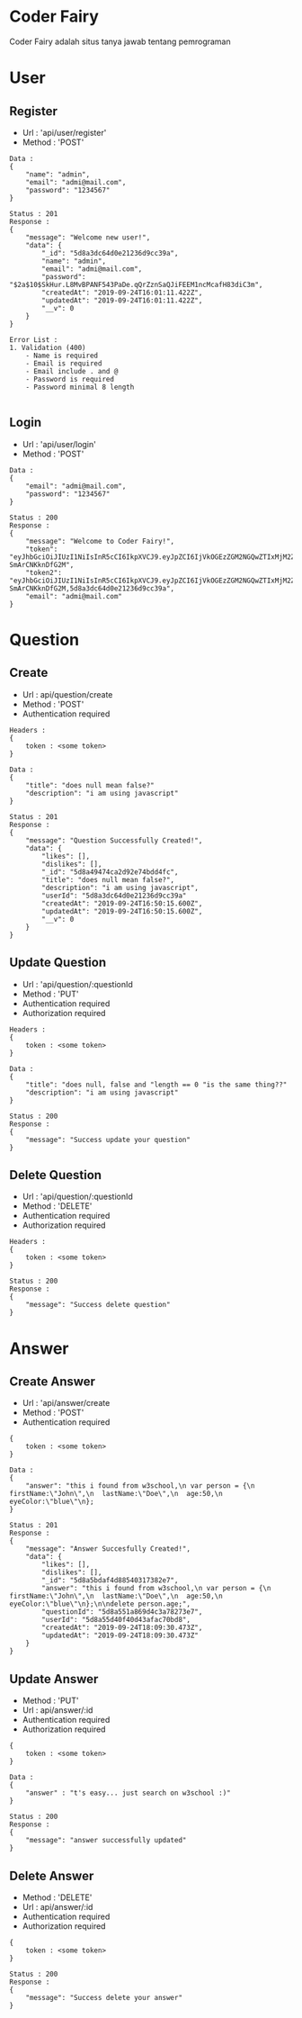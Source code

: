 # Coder Fairy

Coder Fairy adalah situs tanya jawab tentang pemrograman

# User
## Register
- Url : 'api/user/register'
- Method : 'POST'
```
Data : 
{
    "name": "admin",
    "email": "admi@mail.com",
    "password": "1234567"
}
```
```
Status : 201
Response :
{
    "message": "Welcome new user!",
    "data": {
        "_id": "5d8a3dc64d0e21236d9cc39a",
        "name": "admin",
        "email": "admi@mail.com",
        "password": "$2a$10$SkHur.L8MvBPANF543PaDe.qQrZznSaQJiFEEM1ncMcafH83diC3m",
        "createdAt": "2019-09-24T16:01:11.422Z",
        "updatedAt": "2019-09-24T16:01:11.422Z",
        "__v": 0
    }
}
```
```
Error List :
1. Validation (400)
    - Name is required
    - Email is required
    - Email include . and @
    - Password is required
    - Password minimal 8 length


```

## Login
- Url : 'api/user/login'
- Method : 'POST'
```
Data :
{
    "email": "admi@mail.com",
    "password": "1234567"
}
```
```
Status : 200
Response : 
{
    "message": "Welcome to Coder Fairy!",
    "token": "eyJhbGciOiJIUzI1NiIsInR5cCI6IkpXVCJ9.eyJpZCI6IjVkOGEzZGM2NGQwZTIxMjM2ZDljYzM5YSIsIm5hbWUiOiJhZG1pbiIsImVtYWlsIjoiYWRtaUBtYWlsLmNvbSIsImlhdCI6MTU2OTM0MTEyNH0.1KSHNh6QVTx8aHGjcuqgYJt22OX9-SmArCNKknDfG2M",
    "token2": "eyJhbGciOiJIUzI1NiIsInR5cCI6IkpXVCJ9.eyJpZCI6IjVkOGEzZGM2NGQwZTIxMjM2ZDljYzM5YSIsIm5hbWUiOiJhZG1pbiIsImVtYWlsIjoiYWRtaUBtYWlsLmNvbSIsImlhdCI6MTU2OTM0MTEyNH0.1KSHNh6QVTx8aHGjcuqgYJt22OX9-SmArCNKknDfG2M,5d8a3dc64d0e21236d9cc39a",
    "email": "admi@mail.com"
}
```

# Question

## Create
- Url : api/question/create
- Method : 'POST'
- Authentication required
```
Headers :
{
    token : <some token>
}
```
```
Data : 
{
    "title": "does null mean false?"
    "description": "i am using javascript"
}
```
```
Status : 201
Response : 
{
    "message": "Question Successfully Created!",
    "data": {
        "likes": [],
        "dislikes": [],
        "_id": "5d8a49474ca2d92e74bdd4fc",
        "title": "does null mean false?",
        "description": "i am using javascript",
        "userId": "5d8a3dc64d0e21236d9cc39a"
        "createdAt": "2019-09-24T16:50:15.600Z",
        "updatedAt": "2019-09-24T16:50:15.600Z",
        "__v": 0
    }
}
```

## Update Question
- Url : 'api/question/:questionId
- Method : 'PUT'
- Authentication required
- Authorization required
```
Headers :
{
    token : <some token>
}
```
```
Data : 
{
    "title": "does null, false and "length == 0 "is the same thing??"
    "description": "i am using javascript"
}
```
```
Status : 200
Response :
{
    "message": "Success update your question"
}
```

## Delete Question
- Url : 'api/question/:questionId
- Method : 'DELETE'
- Authentication required
- Authorization required
```
Headers :
{
    token : <some token>
}
```
```
Status : 200
Response :
{
    "message": "Success delete question"
}
```

# Answer 

## Create Answer
- Url : 'api/answer/create
- Method : 'POST'
- Authentication required
```
{
    token : <some token>
}
```
```
Data : 
{
    "answer": "this i found from w3school,\n var person = {\n  firstName:\"John\",\n  lastName:\"Doe\",\n  age:50,\n  eyeColor:\"blue\"\n};
}
```
```
Status : 201
Response : 
{
    "message": "Answer Succesfully Created!",
    "data": {
        "likes": [],
        "dislikes": [],
        "_id": "5d8a5bdaf4d88540317382e7",
        "answer": "this i found from w3school,\n var person = {\n  firstName:\"John\",\n  lastName:\"Doe\",\n  age:50,\n  eyeColor:\"blue\"\n};\n\ndelete person.age;",
        "questionId": "5d8a551a869d4c3a78273e7",
        "userId": "5d8a55d40f40d43afac70bd8",
        "createdAt": "2019-09-24T18:09:30.473Z",
        "updatedAt": "2019-09-24T18:09:30.473Z"
    }
}
```

## Update Answer
- Method : 'PUT'
- Url : api/answer/:id
- Authentication required
- Authorization required
```
{
    token : <some token>
}
```
```
Data : 
{
    "answer" : "t's easy... just search on w3school :)"
}
```
```
Status : 200
Response : 
{
    "message": "answer successfully updated"
}
```

## Delete Answer
- Method : 'DELETE'
- Url : api/answer/:id
- Authentication required
- Authorization required
```
{
    token : <some token>
}
```
```
Status : 200
Response : 
{
    "message": "Success delete your answer"
}
```